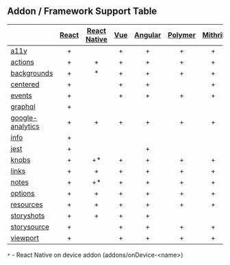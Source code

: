 ## Addon / Framework Support Table

| | [React](app/react)|[React Native](app/react-native)|[Vue](app/vue)|[Angular](app/angular)| [Polymer](app/polymer)| [Mithril](app/mithril)| [HTML](app/html)| [Marko](app/marko)| [Svelte](app/svelte)| [Riot](app/riot)| [Ember](app/ember)|
| ----------- |:-------:|:-------:|:-------:|:-------:|:-------:|:-------:|:-------:|:-------:|:-------:|:-------:|:-------:|
|[a11y](addons/a11y)                         |+| |+|+|+|+|+|+| | |+|
|[actions](addons/actions)                   |+|+|+|+|+|+|+|+|+|+|+|
|[backgrounds](addons/backgrounds)           |+|*|+|+|+|+|+|+|+|+|+|
|[centered](addons/centered)                 |+| |+|+| |+|+| |+| |+|
|[events](addons/events)                     |+| |+|+|+|+|+|+| | |+|
|[graphql](addons/graphql)                   |+| | | | | | | | | | |
|[google-analytics](addons/google-analytics) |+|+|+|+|+|+|+|+|+|+|+|
|[info](addons/info)                         |+| | | | | | | | | | |
|[jest](addons/jest)                         |+| | |+| | |+| | | | |
|[knobs](addons/knobs)                       |+|+*|+|+|+|+|+|+|+|+|+|
|[links](addons/links)                       |+|+|+|+|+|+|+| |+|+|+|
|[notes](addons/notes)                       |+|+*|+|+|+|+|+| |+|+|+|
|[options](addons/options)                   |+|+|+|+|+|+|+| |+|+|+|
|[resources](addons/resources)               |+|+|+|+|+|+|+|+|+|+|+|
|[storyshots](addons/storyshots)             |+|+|+|+| | |+| |+|+| |
|[storysource](addons/storysource)           |+| |+|+|+|+|+|+|+|+|+|
|[viewport](addons/viewport)                 |+| |+|+|+|+|+|+|+|+|+|

`*` - React Native on device addon (addons/onDevice-\<name>) 
